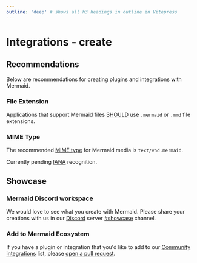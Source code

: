 ```yaml
---
outline: 'deep' # shows all h3 headings in outline in Vitepress
---
```


# Integrations - create

## Recommendations

Below are recommendations for creating plugins and integrations with Mermaid.

### File Extension

Applications that support Mermaid files [SHOULD](https://datatracker.ietf.org/doc/html/rfc2119#section-3) use `.mermaid` or `.mmd` file extensions.

### MIME Type

The recommended [MIME type](https://www.iana.org/assignments/media-types/media-types.xhtml) for Mermaid media is `text/vnd.mermaid`.

Currently pending [IANA](https://www.iana.org/) recognition.

## Showcase

### Mermaid Discord workspace

We would love to see what you create with Mermaid. Please share your creations with us in our [Discord](https://discord.gg/AgrbSrBer3) server [#showcase](https://discord.com/channels/1079455296289788015/1079502635054399649) channel.

### Add to Mermaid Ecosystem

If you have a plugin or integration that you'd like to add to our [Community integrations](/ecosystem/integrations-community) list, please [open a pull request](https://github.com/mermaid-js/mermaid).
